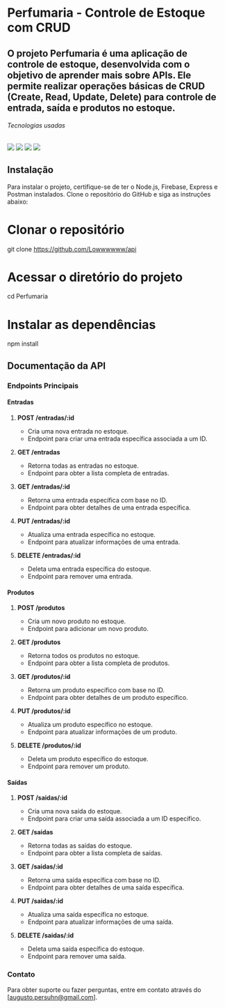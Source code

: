 # Perfumaria - Controle de Estoque com CRUD
## O projeto Perfumaria é uma aplicação de controle de estoque, desenvolvida com o objetivo de aprender mais sobre APIs. Ele permite realizar operações básicas de CRUD (Create, Read, Update, Delete) para controle de entrada, saída e produtos no estoque.
###### Tecnologias usadas

<img src="https://img.shields.io/badge/Firebase-FFCA28.svg?style=for-the-badge&logo=Firebase&logoColor=black"/>

<img src="https://img.shields.io/badge/Node.js-339933.svg?style=for-the-badge&logo=nodedotjs&logoColor=white"/>

<img src="https://img.shields.io/badge/JavaScript-F7DF1E.svg?style=for-the-badge&logo=JavaScript&logoColor=black">

<img src="https://img.shields.io/badge/Postman-FF6C37.svg?style=for-the-badge&logo=Postman&logoColor=white"/>


## Instalação

Para instalar o projeto, certifique-se de ter o Node.js, Firebase, Express e Postman instalados. Clone o repositório do GitHub e siga as instruções abaixo:

# Clonar o repositório
git clone https://github.com/Lowwwwww/api

# Acessar o diretório do projeto
cd Perfumaria

# Instalar as dependências
npm install

## Documentação da API

### Endpoints Principais

#### Entradas

1. **POST /entradas/:id**
   - Cria uma nova entrada no estoque.
   - Endpoint para criar uma entrada específica associada a um ID.

2. **GET /entradas**
   - Retorna todas as entradas no estoque.
   - Endpoint para obter a lista completa de entradas.

3. **GET /entradas/:id**
   - Retorna uma entrada específica com base no ID.
   - Endpoint para obter detalhes de uma entrada específica.

4. **PUT /entradas/:id**
   - Atualiza uma entrada específica no estoque.
   - Endpoint para atualizar informações de uma entrada.

5. **DELETE /entradas/:id**
   - Deleta uma entrada específica do estoque.
   - Endpoint para remover uma entrada.

#### Produtos

1. **POST /produtos**
   - Cria um novo produto no estoque.
   - Endpoint para adicionar um novo produto.

2. **GET /produtos**
   - Retorna todos os produtos no estoque.
   - Endpoint para obter a lista completa de produtos.

3. **GET /produtos/:id**
   - Retorna um produto específico com base no ID.
   - Endpoint para obter detalhes de um produto específico.

4. **PUT /produtos/:id**
   - Atualiza um produto específico no estoque.
   - Endpoint para atualizar informações de um produto.

5. **DELETE /produtos/:id**
   - Deleta um produto específico do estoque.
   - Endpoint para remover um produto.

#### Saídas

1. **POST /saidas/:id**
   - Cria uma nova saída do estoque.
   - Endpoint para criar uma saída associada a um ID específico.

2. **GET /saidas**
   - Retorna todas as saídas do estoque.
   - Endpoint para obter a lista completa de saídas.

3. **GET /saidas/:id**
   - Retorna uma saída específica com base no ID.
   - Endpoint para obter detalhes de uma saída específica.

4. **PUT /saidas/:id**
   - Atualiza uma saída específica no estoque.
   - Endpoint para atualizar informações de uma saída.

5. **DELETE /saidas/:id**
   - Deleta uma saída específica do estoque.
   - Endpoint para remover uma saída.

### Contato
Para obter suporte ou fazer perguntas, entre em contato através do [augusto.persuhn@gmail.com].
